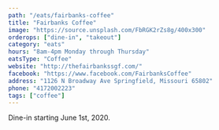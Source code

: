 ```yaml
---
path: "/eats/fairbanks-coffee"
title: "Fairbanks Coffee"
image: "https://source.unsplash.com/FbRGK2rZs8g/400x300"
orderops: ["dine-in", "takeout"]
category: "eats"
hours: "8am-4pm Monday through Thursday"
eatsType: "Coffee"
website: "http://thefairbankssgf.com/"
facebook: "https://www.facebook.com/FairbanksCoffee"
address: "1126 N Broadway Ave Springfield, Missouri 65802"
phone: "4172002223"
tags: ["coffee"]
---
```


Dine-in starting June 1st, 2020.
